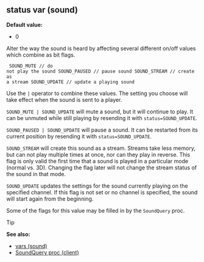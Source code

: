 ## status var (sound)

**Default value:**
+   0


Alter the way the sound is heard by affecting several different
on/off values which combine as bit flags. 
```dm
 SOUND_MUTE // do
not play the sound SOUND_PAUSED // pause sound SOUND_STREAM // create as
a stream SOUND_UPDATE // update a playing sound 
```
 

Use
the `|` operator to combine these values. The setting you choose will
take effect when the sound is sent to a player.


`SOUND_MUTE | SOUND_UPDATE` will mute a sound, but it will
continue to play. It can be unmuted while still playing by resending it
with `status=SOUND_UPDATE`. 

`SOUND_PAUSED | SOUND_UPDATE` will
pause a sound. It can be restarted from its current position by
resending it with `status=SOUND_UPDATE`. 

`SOUND_STREAM` will
create this sound as a stream. Streams take less memory, but can not
play multiple times at once, nor can they play in reverse. This flag is
only valid the first time that a sound is played in a particular mode
(normal vs. 3D). Changing the flag later will not change the stream
status of the sound in that mode. 

`SOUND_UPDATE` updates the
settings for the sound currently playing on the specified channel. If
this flag is not set or no channel is specified, the sound will start
again from the beginning. 

Some of the flags for this value may
be filled in by the `SoundQuery` proc.

> [!TIP] 
> **See also:**
> +   [vars (sound)](/ref/sound/var.md) 
> +   [SoundQuery proc (client)](/ref/client/proc/SoundQuery.md) <!-- -->